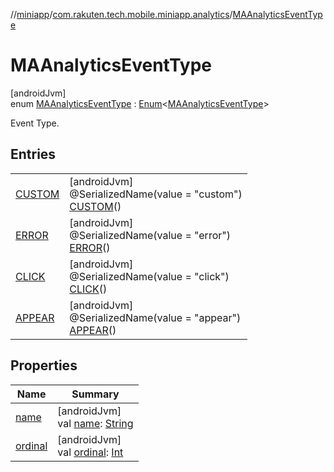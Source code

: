//[miniapp](../../../index.md)/[com.rakuten.tech.mobile.miniapp.analytics](../index.md)/[MAAnalyticsEventType](index.md)

# MAAnalyticsEventType

[androidJvm]\
enum [MAAnalyticsEventType](index.md) : [Enum](https://kotlinlang.org/api/latest/jvm/stdlib/kotlin/-enum/index.html)&lt;[MAAnalyticsEventType](index.md)&gt; 

Event Type.

## Entries

| | |
|---|---|
| [CUSTOM](-c-u-s-t-o-m/index.md) | [androidJvm]<br>@SerializedName(value = "custom")<br>[CUSTOM](-c-u-s-t-o-m/index.md)() |
| [ERROR](-e-r-r-o-r/index.md) | [androidJvm]<br>@SerializedName(value = "error")<br>[ERROR](-e-r-r-o-r/index.md)() |
| [CLICK](-c-l-i-c-k/index.md) | [androidJvm]<br>@SerializedName(value = "click")<br>[CLICK](-c-l-i-c-k/index.md)() |
| [APPEAR](-a-p-p-e-a-r/index.md) | [androidJvm]<br>@SerializedName(value = "appear")<br>[APPEAR](-a-p-p-e-a-r/index.md)() |

## Properties

| Name | Summary |
|---|---|
| [name](../../com.rakuten.tech.mobile.miniapp.permission/-mini-app-custom-permission-result/-a-l-l-o-w-e-d/index.md#-372974862%2FProperties%2F1451286739) | [androidJvm]<br>val [name](../../com.rakuten.tech.mobile.miniapp.permission/-mini-app-custom-permission-result/-a-l-l-o-w-e-d/index.md#-372974862%2FProperties%2F1451286739): [String](https://kotlinlang.org/api/latest/jvm/stdlib/kotlin/-string/index.html) |
| [ordinal](../../com.rakuten.tech.mobile.miniapp.permission/-mini-app-custom-permission-result/-a-l-l-o-w-e-d/index.md#-739389684%2FProperties%2F1451286739) | [androidJvm]<br>val [ordinal](../../com.rakuten.tech.mobile.miniapp.permission/-mini-app-custom-permission-result/-a-l-l-o-w-e-d/index.md#-739389684%2FProperties%2F1451286739): [Int](https://kotlinlang.org/api/latest/jvm/stdlib/kotlin/-int/index.html) |
